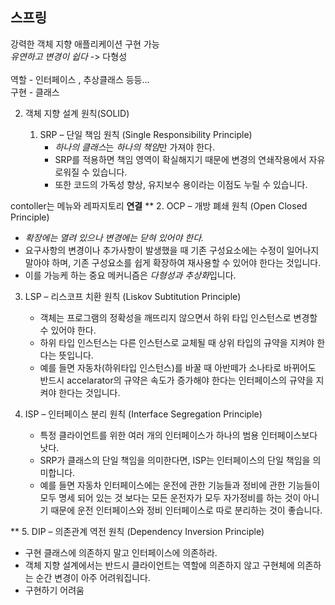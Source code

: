 ## 스프링
강력한 객체 지향 애플리케이션 구현 가능   
*유연하고 변경이 쉽다* -> 다형성   
<br>
역할 - 인터페이스 , 추상클래스 등등...   
구현 - 클래스

2. 객체 지향 설계 원칙(SOLID)

   1. SRP – 단일 책임 원칙 (Single Responsibility Principle)
      - *하나의 클래스*는 *하나의 책임*만 가져야 한다.
      - SRP를 적용하면 책임 영역이 확실해지기 때문에 변경의 연쇄작용에서 자유로워질 수 있습니다.
      - 또한 코드의 가독성 향상, 유지보수 용이라는 이점도 누릴 수 있습니다.

contoller는 메뉴와 레파지토리 **연결**
**
2. OCP – 개방 폐쇄 원칙 (Open Closed Principle)
   - *확장에는 열려 있으나 변경에는 닫혀 있어야 한다.*
   - 요구사항의 변경이나 추가사항이 발생했을 때 기존 구성요소에는 수정이 일어나지 말아야 하며, 기존 구성요소를 쉽게 확장하여 재사용할 수 있어야 한다는 것입니다.
   - 이를 가능케 하는 중요 메커니즘은 *다형성과 추상화*입니다.

3. LSP – 리스코프 치환 원칙 (Liskov Subtitution Principle)
   - 객체는 프로그램의 정확성을 깨뜨리지 않으면서 하위 타입 인스턴스로 변경할 수 있어야 한다.
   - 하위 타입 인스턴스는 다른 인스턴스로 교체될 때 상위 타입의 규약을 지켜야 한다는 뜻입니다.
   - 예를 들면 자동차(하위타입 인스턴스)를 바꿀 때 아반떼가 소나타로 바뀌어도 반드시 accelarator의 규약은 속도가 증가해야 한다는 인터페이스의 규약을 지켜야 한다는 것입니다.

4. ISP – 인터페이스 분리 원칙
   (Interface Segregation Principle)
   - 특정 클라이언트를 위한 여러 개의 인터페이스가 하나의 범용 인터페이스보다 낫다.
   - SRP가 클래스의 단일 책임을 의미한다면, ISP는 인터페이스의 단일 책임을 의미합니다.
   - 예를 들면 자동차 인터페이스에는 운전에 관한 기능들과 정비에 관한 기능들이 모두 명세 되어 있는 것 보다는 모든 운전자가 모두 자가정비를 하는 것이 아니기 때문에 운전 인터페이스와 정비 인터페이스로 따로 분리하는 것이 좋습니다.

**
5. DIP – 의존관계 역전 원칙 (Dependency Inversion Principle)
   - 구현 클래스에 의존하지 말고 인터페이스에 의존하라.
   - 객체 지향 설계에서는 반드시 클라이언트는 역할에 의존하지 않고 구현체에 의존하는 순간 변경이 아주 어려워집니다.
   - 구현하기 어려움







